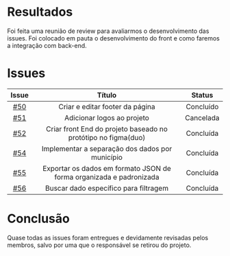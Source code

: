 # Resultados

Foi feita uma reunião de review para avaliarmos o desenvolvimento das issues. Foi colocado em pauta o desenvolvimento do front e como faremos a integração com back-end.
# Issues

|                          Issue                           |              Título               |                    Status                     |
| :------------------------------------------------------: | :-------------------------------: | :-------------------------------------------------: |
| [#50](https://github.com/unb-mds/2023-2-Squad05/issues/50) |Criar e editar footer da página|Concluído|
| [#51](https://github.com/unb-mds/2023-2-Squad05/issues/51) | Adicionar logos ao projeto| Cancelada |
| [#52](https://github.com/unb-mds/2023-2-Squad05/issues/52) | Criar front End do projeto baseado no protótipo no figma(duo) |Concluída |
| [#54](https://github.com/unb-mds/2023-2-Squad05/issues/54) | Implementar a separação dos dados por município  | Concluída |
| [#55](https://github.com/unb-mds/2023-2-Squad05/issues/55) | Exportar os dados em formato JSON de forma organizada e padronizada   | Concluída |
| [#56](https://github.com/unb-mds/2023-2-Squad05/issues/56) | Buscar dado específico para filtragem | Concluída |


# Conclusão

Quase todas as issues foram entregues e devidamente revisadas pelos membros, salvo por uma que o responsável se retirou do projeto.